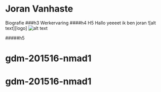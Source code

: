 Joran Vanhaste
=================
Biografie
###h3
Werkervaring
####h4
H5
Hallo
yeeeet
ik ben joran 
![alt text][logo]
![alt text](http://.....jpg "Logo Title Text 1")

#####h5
# gdm-201516-nmad1
# gdm-201516-nmad1
